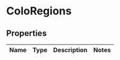 # ColoRegions

## Properties
Name | Type | Description | Notes
------------ | ------------- | ------------- | -------------

